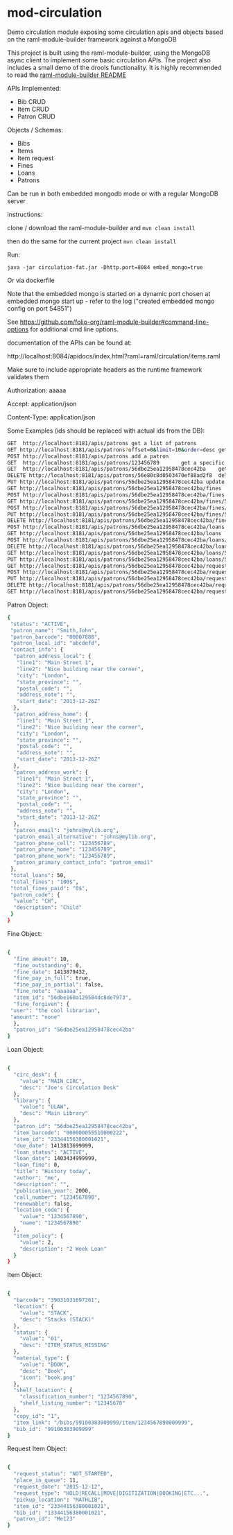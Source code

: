 # mod-circulation

Demo circulation module exposing some circulation apis and objects based on the raml-module-builder framework against a MongoDB

This project is built using the raml-module-builder, using the MongoDB async client to implement some basic circulation APIs. The project also includes a small demo of the drools functionality. It is highly recommended to read the [raml-module-builder README](https://github.com/folio-org/raml-module-builder/blob/master/README.md)


APIs Implemented: 

 - Bib CRUD
 - Item CRUD
 - Patron CRUD

Objects / Schemas:

 - Bibs
 - Items
 - Item request
 - Fines 
 - Loans
 - Patrons

Can be run in both embedded mongodb mode or with a regular MongoDB server

instructions:

clone / download the raml-module-builder and `mvn clean install`

then do the same for the current project `mvn clean install`

Run:

`java -jar circulation-fat.jar -Dhttp.port=8084 embed_mongo=true`


Or via dockerfile

Note that the embedded mongo is started on a dynamic port chosen at embedded mongo start up - refer to the log ("created embedded mongo config on port 54851")


See https://github.com/folio-org/raml-module-builder#command-line-options for additional cmd line options.


documentation of the APIs can be found at:

http://localhost:8084/apidocs/index.html?raml=raml/circulation/items.raml

Make sure to include appropriate headers as the runtime framework validates them

Authorization: aaaaa

Accept: application/json

Content-Type: application/json


Some Examples (ids should be replaced with actual ids from the DB):
```sh 
GET  http://localhost:8181/apis/patrons	get a list of patrons
GET http://localhost:8181/apis/patrons?offset=0&limit=10&order=desc	get patrons with filter
POST http://localhost:8181/apis/patrons	add a patron
GET  http://localhost:8181/apis/patrons/123456789   	get a specific patron (non existing id)
GET  http://localhost:8181/apis/patrons/56dbe25ea12958478cec42ba	get a specific patron ( existing id)
DELETE http://localhost:8181/apis/patrons/56e80c8d0503470ef88ad2f8	delete a patron
PUT http://localhost:8181/apis/patrons/56dbe25ea12958478cec42ba	update a patron
GET http://localhost:8181/apis/patrons/56dbe25ea12958478cec42ba/fines	get fines for a specific patron
POST http://localhost:8181/apis/patrons/56dbe25ea12958478cec42ba/fines	add a fine for a specific patron
GET http://localhost:8181/apis/patrons/56dbe25ea12958478cec42ba/fines/56dc2c3ea129582aa44395b2	get a specific fine item for a specific patron
POST http://localhost:8181/apis/patrons/56dbe25ea12958478cec42ba/fines/56dd73750503472f501dac4d?amount=50	pay 50 against a specific fine belonging to a specific patron (can include op=pay - but it is currently the default)
PUT http://localhost:8181/apis/patrons/56dbe25ea12958478cec42ba/fines/56dd73750503472f501dac4d	update a fine for a specific patron
DELETE http://localhost:8181/apis/patrons/56dbe25ea12958478cec42ba/fines/56dd73750503472f501dac4d	delete a fine for a specific patron
POST http://localhost:8181/apis/patrons/56dbe25ea12958478cec42ba/loans	add a loan for a patron
GET http://localhost:8181/apis/patrons/56dbe25ea12958478cec42ba/loans	get all loans for a specific patron
POST http://localhost:8181/apis/patrons/56dbe25ea12958478cec42ba/loans/56eaafe24d700c493401298a	renew a specific loan for a specific (optionly add param operation=renew)
DELETE http://localhost:8181/apis/patrons/56dbe25ea12958478cec42ba/loans/56eaafe24d700c493401298a	delete a specific loan taken by a specific patron
GET http://localhost:8181/apis/patrons/56dbe25ea12958478cec42ba/loans/56eaafe24d700c493401298a	get a specific loan for a specific patron
PUT http://localhost:8181/apis/patrons/56dbe25ea12958478cec42ba/loans/56eaafe24d700c493401298a	update specific loan info for specific patron
GET http://localhost:8181/apis/patrons/56dbe25ea12958478cec42ba/requests	get requests made by a specific patron
POST http://localhost:8181/apis/patrons/56dbe25ea12958478cec42ba/requests	add a request for an item by a specific patron
PUT http://localhost:8181/apis/patrons/56dbe25ea12958478cec42ba/requests/56eab85106495d0c48d2c259	update request info
DELETE http://localhost:8181/apis/patrons/56dbe25ea12958478cec42ba/requests/56eab85106495d0c48d2c259	delete a request
GET http://localhost:8181/apis/patrons/56dbe25ea12958478cec42ba/requests/56eab85106495d0c48d2c259	get a specific request
```

Patron Object:
```sh
{
 "status": "ACTIVE",
 "patron_name": "Smith,John",
 "patron_barcode": "00007888",
 "patron_local_id": "abcdefd",
 "contact_info": {
  "patron_address_local": {
   "line1": "Main Street 1",
   "line2": "Nice building near the corner",
   "city": "London",
   "state_province": "",
   "postal_code": "",
   "address_note": "",
   "start_date": "2013-12-26Z"
  },
  "patron_address_home": {
   "line1": "Main Street 1",
   "line2": "Nice building near the corner",
   "city": "London",
   "state_province": "",
   "postal_code": "",
   "address_note": "",
   "start_date": "2013-12-26Z"
  },
  "patron_address_work": {
   "line1": "Main Street 1",
   "line2": "Nice building near the corner",
   "city": "London",
   "state_province": "",
   "postal_code": "",
   "address_note": "",
   "start_date": "2013-12-26Z"
  },
  "patron_email": "johns@mylib.org",
  "patron_email_alternative": "johns@mylib.org",
  "patron_phone_cell": "123456789",
  "patron_phone_home": "123456789",
  "patron_phone_work": "123456789",
  "patron_primary_contact_info": "patron_email"
 },
 "total_loans": 50,
 "total_fines": "100$",
 "total_fines_paid": "0$",
 "patron_code": {
  "value": "CH",
  "description": "Child"
 }
}

```

Fine Object:

```sh

{
  "fine_amount": 10,
  "fine_outstanding": 0,
  "fine_date": 1413879432,
  "fine_pay_in_full": true,
  "fine_pay_in_partial": false,
  "fine_note": "aaaaaa",
  "item_id": "56dbe160a129584dc8de7973",
  "fine_forgiven": {
 "user": "the cool librarian",
 "amount": "none"
  },
  "patron_id": "56dbe25ea12958478cec42ba"
}

```

Loan Object:

```sh

{
  "circ_desk": {
    "value": "MAIN_CIRC",
    "desc": "Joe's Circulation Desk"
  },
  "library": {
    "value": "ULAW",
    "desc": "Main Library"
  },
  "patron_id": "56dbe25ea12958478cec42ba",
  "item_barcode": "000000055510000222",
  "item_id": "23344156380001021",
  "due_date": 1413813699999,
  "loan_status": "ACTIVE",
  "loan_date": 1403434999999,
  "loan_fine": 0,
  "title": "History today",
  "author": "me",
  "description": "",
  "publication_year": 2000,
  "call_number": "1234567890",
  "renewable": false,
  "location_code": {
    "value": "1234567890",
    "name": "1234567890"
  },
  "item_policy": {
    "value": 2,
    "description": "2 Week Loan"
  }
}

```

Item Object:


```sh

{
  "barcode": "39031031697261",
  "location": {
    "value": "STACK",
    "desc": "Stacks (STACK)"
  },
  "status": {
    "value": "01",
    "desc": "ITEM_STATUS_MISSING"
  },
  "material_type": {
    "value": "BOOK",
    "desc": "Book",
    "icon": "book.png"
  },
  "shelf_location": {
    "classification_number": "1234567890",
    "shelf_listing_number": "12345678"
  },
  "copy_id": "1",
  "item_link": "/bibs/99100383909999/item/1234567890009999",
  "bib_id": "99100383909999"
}

```


Request Item Object:

```sh

{
  "request_status": "NOT_STARTED",
  "place_in_queue": 11,
  "request_date": "2015-12-12",
  "request_type": "HOLD|RECALL|MOVE|DIGITIZATION|BOOKING|ETC...",
  "pickup_location": "MATHLIB",
  "item_id": "23344156380001021",
  "bib_id": "13344156380001021",
  "patron_id": "Me123"
}

```
